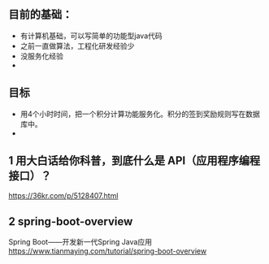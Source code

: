 ## 目前的基础：
* 有计算机基础，可以写简单的功能型java代码
* 之前一直做算法，工程化研发经验少
* 没服务化经验
* 

## 目标
* 用4个小时时间，把一个积分计算功能服务化。积分的签到奖励规则写在数据库中。
* 

## 

## 1  用大白话给你科普，到底什么是 API（应用程序编程接口）？

https://36kr.com/p/5128407.html

## 2 spring-boot-overview

Spring Boot——开发新一代Spring Java应用
https://www.tianmaying.com/tutorial/spring-boot-overview

